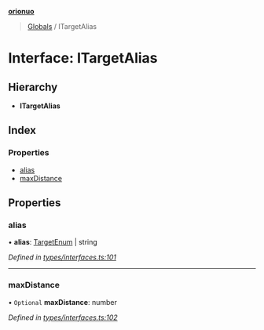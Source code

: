 **[orionuo](../README.md)**

> [Globals](../globals.md) / ITargetAlias

# Interface: ITargetAlias

## Hierarchy

* **ITargetAlias**

## Index

### Properties

* [alias](itargetalias.md#alias)
* [maxDistance](itargetalias.md#maxdistance)

## Properties

### alias

•  **alias**: [TargetEnum](../enums/targetenum.md) \| string

*Defined in [types/interfaces.ts:101](https://github.com/msviha/orionuo/blob/2f31050/src/types/interfaces.ts#L101)*

___

### maxDistance

• `Optional` **maxDistance**: number

*Defined in [types/interfaces.ts:102](https://github.com/msviha/orionuo/blob/2f31050/src/types/interfaces.ts#L102)*
